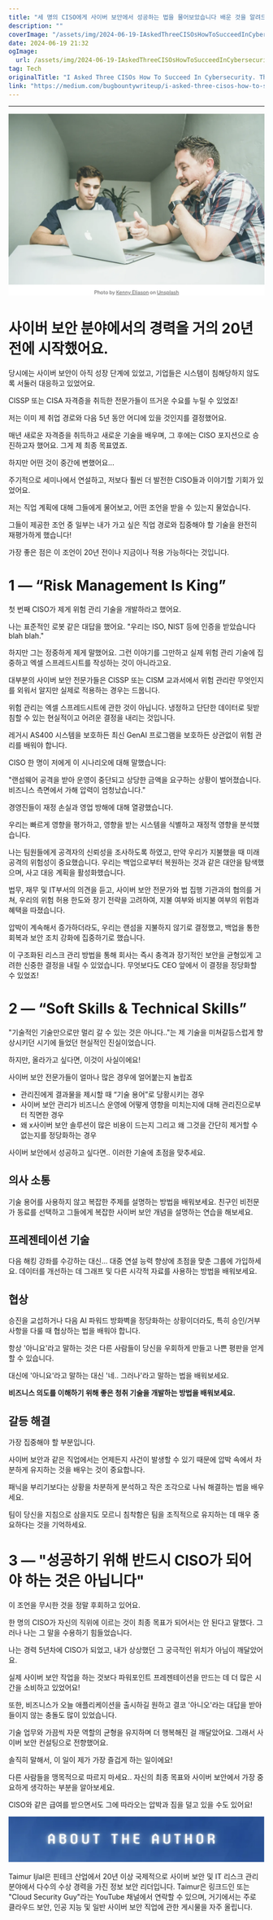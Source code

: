 ```yaml
---
title: "세 명의 CISO에게 사이버 보안에서 성공하는 법을 물어보았습니다 배운 것을 알려드립니다"
description: ""
coverImage: "/assets/img/2024-06-19-IAskedThreeCISOsHowToSucceedInCybersecurityThisIsWhatILearnt_0.png"
date: 2024-06-19 21:32
ogImage: 
  url: /assets/img/2024-06-19-IAskedThreeCISOsHowToSucceedInCybersecurityThisIsWhatILearnt_0.png
tag: Tech
originalTitle: "I Asked Three CISOs How To Succeed In Cybersecurity. This Is What I Learnt …"
link: "https://medium.com/bugbountywriteup/i-asked-three-cisos-how-to-succeed-in-cybersecurity-this-is-what-i-learnt-b1fbc2b11a75"
---
```



---      
![이미지](/assets/img/2024-06-19-IAskedThreeCISOsHowToSucceedInCybersecurityThisIsWhatILearnt_0.png)  

# 사이버 보안 분야에서의 경력을 거의 20년 전에 시작했어요.

당시에는 사이버 보안이 아직 성장 단계에 있었고, 기업들은 시스템이 침해당하지 않도록 서둘러 대응하고 있었어요.

CISSP 또는 CISA 자격증을 취득한 전문가들이 뜨거운 수요를 누릴 수 있었죠!

<div class="content-ad"></div>

저는 이미 제 취업 경로와 다음 5년 동안 어디에 있을 것인지를 결정했어요.

매년 새로운 자격증을 취득하고 새로운 기술을 배우며, 그 후에는 CISO 포지션으로 승진하고자 했어요. 그게 제 최종 목표였죠.

하지만 어떤 것이 중간에 변했어요...

주기적으로 세미나에서 연설하고, 저보다 훨씬 더 발전한 CISO들과 이야기할 기회가 있었어요.

<div class="content-ad"></div>

저는 직업 계획에 대해 그들에게 물어보고, 어떤 조언을 받을 수 있는지 물었습니다.

그들이 제공한 조언 중 일부는 내가 가고 싶은 직업 경로와 집중해야 할 기술을 완전히 재평가하게 했습니다!

가장 좋은 점은 이 조언이 20년 전이나 지금이나 적용 가능하다는 것입니다.

# 1 — “Risk Management Is King”

<div class="content-ad"></div>

첫 번째 CISO가 제게 위험 관리 기술을 개발하라고 했어요.

나는 표준적인 로봇 같은 대답을 했어요. "우리는 ISO, NIST 등에 인증을 받았습니다 blah blah."

하지만 그는 정중하게 제게 말했어요. 그런 이야기를 그만하고 실제 위험 관리 기술에 집중하고 엑셀 스프레드시트를 작성하는 것이 아니라고요.

대부분의 사이버 보안 전문가들은 CISSP 또는 CISM 교과서에서 위험 관리란 무엇인지를 외워서 알지만 실제로 적용하는 경우는 드뭅니다.

<div class="content-ad"></div>

위험 관리는 엑셀 스프레드시트에 관한 것이 아닙니다. 냉정하고 단단한 데이터로 뒷받침할 수 있는 현실적이고 어려운 결정을 내리는 것입니다.

레거시 AS400 시스템을 보호하든 최신 GenAI 프로그램을 보호하든 상관없이 위험 관리를 배워야 합니다.

CISO 한 명이 저에게 이 시나리오에 대해 말했습니다:

"랜섬웨어 공격을 받아 운영이 중단되고 상당한 금액을 요구하는 상황이 벌어졌습니다. 비즈니스 측면에서 가해 압력이 엄청났습니다."

<div class="content-ad"></div>

경영진들이 재정 손실과 영업 방해에 대해 열광했습니다.

우리는 빠르게 영향을 평가하고, 영향을 받는 시스템을 식별하고 재정적 영향을 분석했습니다.

나는 팀원들에게 공격자의 신뢰성을 조사하도록 하였고, 만약 우리가 지불했을 때 미래 공격의 위험성이 중요했습니다. 우리는 백업으로부터 복원하는 것과 같은 대안을 탐색했으며, 사고 대응 계획을 활성화했습니다.

법무, 재무 및 IT부서의 의견을 듣고, 사이버 보안 전문가와 법 집행 기관과의 협의를 거쳐, 우리의 위험 허용 한도와 장기 전략을 고려하여, 지불 여부와 비지불 여부의 위험과 혜택을 따졌습니다.

<div class="content-ad"></div>

압박이 계속해서 증가하더라도, 우리는 랜섬을 지불하지 않기로 결정했고, 백업을 통한 회복과 보안 조치 강화에 집중하기로 했습니다.

이 구조화된 리스크 관리 방법을 통해 회사는 즉시 충격과 장기적인 보안을 균형있게 고려한 신중한 결정을 내릴 수 있었습니다. 무엇보다도 CEO 앞에서 이 결정을 정당화할 수 있었죠!

# 2 — “Soft Skills & Technical Skills”

"기술적인 기술만으로만 멀리 갈 수 있는 것은 아니다.."는 제 기술을 미쳐갈등스럽게 향상시키던 시기에 들었던 현실적인 진실이었습니다.

<div class="content-ad"></div>

하지만, 올라가고 싶다면, 이것이 사실이에요!

사이버 보안 전문가들이 얼마나 많은 경우에 얼어붙는지 놀랍죠

- 관리진에게 결과물을 제시할 때 “기술 용어”로 당황시키는 경우
- 사이버 보안 관리가 비즈니스 운영에 어떻게 영향을 미치는지에 대해 관리진으로부터 직면한 경우
- 왜 x사이버 보안 솔루션이 많은 비용이 드는지 그리고 왜 그것을 간단히 제거할 수 없는지를 정당화하는 경우

사이버 보안에서 성공하고 싶다면.. 이러한 기술에 초점을 맞추세요.

<div class="content-ad"></div>

## 의사 소통

기술 용어를 사용하지 않고 복잡한 주제를 설명하는 방법을 배워보세요. 친구인 비전문가 동료를 선택하고 그들에게 복잡한 사이버 보안 개념을 설명하는 연습을 해보세요.

## 프레젠테이션 기술

다음 해킹 강좌를 수강하는 대신... 대중 연설 능력 향상에 초점을 맞춘 그룹에 가입하세요. 데이터를 개선하는 데 그래프 및 다른 시각적 자료를 사용하는 방법을 배워보세요.

<div class="content-ad"></div>

## 협상

승진을 교섭하거나 다음 AI 파워드 방화벽을 정당화하는 상황이더라도, 특히 승인/거부 사항을 다룰 때 협상하는 법을 배워야 합니다.

항상 '아니요'라고 말하는 것은 다른 사람들이 당신을 우회하게 만들고 나쁜 평판을 얻게 할 수 있습니다.

대신에 '아니요'라고 말하는 대신 '네.. 그러나'라고 말하는 법을 배워보세요.

<div class="content-ad"></div>

**비즈니스 의도를 이해하기 위해 좋은 청취 기술을 개발하는 방법을 배워보세요.**

## 갈등 해결

가장 집중해야 할 부분입니다.

사이버 보안과 같은 직업에서는 언제든지 사건이 발생할 수 있기 때문에 압박 속에서 차분하게 유지하는 것을 배우는 것이 중요합니다.

<div class="content-ad"></div>

패닉을 부리기보다는 상황을 차분하게 분석하고 작은 조각으로 나눠 해결하는 법을 배우세요.

팀이 당신을 지침으로 삼을지도 모르니 침착함은 팀을 조직적으로 유지하는 데 매우 중요하다는 것을 기억하세요.

# 3 — "성공하기 위해 반드시 CISO가 되어야 하는 것은 아닙니다"

이 조언을 무시한 것을 정말 후회하고 있어요.

<div class="content-ad"></div>

한 명의 CISO가 자신의 직위에 이르는 것이 최종 목표가 되어서는 안 된다고 말했다. 그러나 나는 그 말을 수용하기 힘들었습니다.

나는 경력 5년차에 CISO가 되었고, 내가 상상했던 그 궁극적인 위치가 아님이 깨달았어요.

실제 사이버 보안 작업을 하는 것보다 파워포인트 프레젠테이션을 만드는 데 더 많은 시간을 소비하고 있었어요!

또한, 비즈니스가 오늘 애플리케이션을 출시하길 원하고 결코 '아니오'라는 대답을 받아들이지 않는 충돌도 많이 있었습니다.

<div class="content-ad"></div>

기술 업무와 가끔씩 자문 역할의 균형을 유지하며 더 행복해진 걸 깨달았어요. 그래서 사이버 보안 컨설팅으로 전향했어요.

솔직히 말해서, 이 일이 제가 가장 즐겁게 하는 일이에요!

다른 사람들을 맹목적으로 따르지 마세요.. 자신의 최종 목표와 사이버 보안에서 가장 중요하게 생각하는 부분을 알아보세요.

CISO와 같은 급여를 받으면서도 그에 따라오는 압박과 짐을 덜고 있을 수도 있어요!

<div class="content-ad"></div>


![image](/assets/img/2024-06-19-IAskedThreeCISOsHowToSucceedInCybersecurityThisIsWhatILearnt_1.png)

Taimur Ijlal은 핀테크 산업에서 20년 이상 국제적으로 사이버 보안 및 IT 리스크 관리 분야에서 다수의 수상 경력을 가진 정보 보안 리더입니다. Taimur은 링크드인 또는 "Cloud Security Guy"라는 YouTube 채널에서 연락할 수 있으며, 거기에서는 주로 클라우드 보안, 인공 지능 및 일반 사이버 보안 직업에 관한 게시물을 자주 올립니다.
